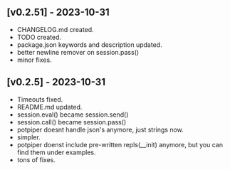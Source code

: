## [v0.2.51] - 2023-10-31

- CHANGELOG.md created.
- TODO created.
- package.json keywords and description updated.
- better newline remover on session.pass()
- minor fixes.

## [v0.2.5] - 2023-10-31

- Timeouts fixed.
- README.md updated.
- session.eval() became session.send()
- session.call() became session.pass()
- potpiper doesnt handle json's anymore, just strings now.
- simpler.
- potpiper doenst include pre-written repls(__init) anymore, but you can find them under examples.
- tons of fixes.